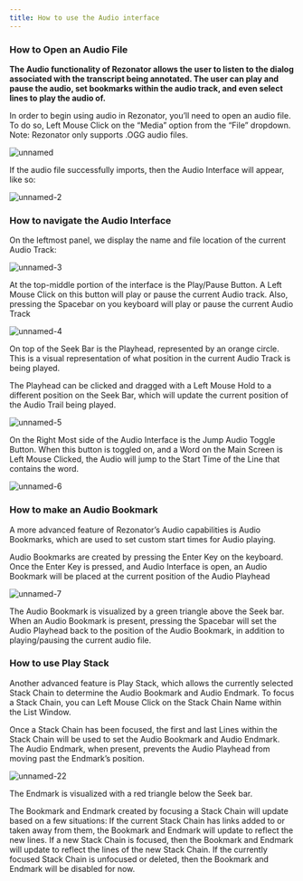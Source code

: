 ```yaml
---
title: How to use the Audio interface
---
```

### How to Open an Audio File
**The Audio functionality of Rezonator allows the user to listen to the dialog associated with the transcript being annotated. The user can play and pause the audio, set bookmarks within the audio track, and even select lines to play the audio of.**

In order to begin using audio in Rezonator, you’ll need to open an audio file. To do so, Left Mouse Click on the “Media” option from the “File” dropdown. Note: Rezonator only supports .OGG audio files.

![unnamed](https://user-images.githubusercontent.com/77072787/132409845-1003a101-1eb2-42b5-bdc9-f5ebdf37729f.png)

If the audio file successfully imports, then the Audio Interface will appear, like so:

![unnamed-2](https://user-images.githubusercontent.com/77072787/132410189-3b459c3d-c07a-4209-90aa-e4cdba658412.png)

### How to navigate the Audio Interface

On the leftmost panel, we display the name and file location of the current Audio Track:

![unnamed-3](https://user-images.githubusercontent.com/77072787/132410284-df322c85-fe95-4bf4-b858-3fe5f3692c92.png)

At the top-middle portion of the interface is the Play/Pause Button. A Left Mouse Click on this button will play or pause the current Audio track. Also, pressing the Spacebar on you keyboard will play or pause the current Audio Track

![unnamed-4](https://user-images.githubusercontent.com/77072787/132410321-9fdfe990-02b8-45cb-a20c-c9de5d58f487.png)


On top of the Seek Bar is the Playhead, represented by an orange circle. This is a visual representation of what position in the current Audio Track is being played.

The Playhead can be clicked and dragged with a Left Mouse Hold to a different position on the Seek Bar, which will update the current position of the Audio Trail being played.

![unnamed-5](https://user-images.githubusercontent.com/77072787/132410359-0b09a920-685e-4e9e-a495-d132ff32f73b.png)


On the Right Most side of the Audio Interface is the Jump Audio Toggle Button. When this button is toggled on, and a Word on the Main Screen is Left Mouse Clicked, the Audio will jump to the Start Time of the Line that contains the word.

![unnamed-6](https://user-images.githubusercontent.com/77072787/132410896-9477ec92-0814-4a83-948a-81ab326fb56b.png)

### How to make an Audio Bookmark

A more advanced feature of Rezonator’s Audio capabilities is Audio Bookmarks, which are used to set custom start times for Audio playing.

Audio Bookmarks are created by pressing the Enter Key on the keyboard. Once the Enter Key is pressed, and Audio Interface is open, an Audio Bookmark will be placed at the current position of the Audio Playhead

![unnamed-7](https://user-images.githubusercontent.com/77072787/132410937-530892d1-1778-4f20-ad12-6da0f0e521e6.png)

The Audio Bookmark is visualized by a green triangle above the Seek bar. When an Audio Bookmark is present, pressing the Spacebar will set the Audio Playhead back to the position of the Audio Bookmark, in addition to playing/pausing the current audio file.

### How to use Play Stack

Another advanced feature is Play Stack, which allows the currently selected Stack Chain to determine the Audio Bookmark and Audio Endmark. To focus a Stack Chain, you can Left Mouse Click on the Stack Chain Name within the List Window.

Once a Stack Chain has been focused, the first and last Lines within the Stack Chain will be used to set the Audio Bookmark and Audio Endmark. The Audio Endmark, when present, prevents the Audio Playhead from moving past the Endmark’s position.

![unnamed-22](https://user-images.githubusercontent.com/77072787/132411090-0e83b208-071a-4388-aff3-07137f9996ba.png)

The Endmark is visualized with a red triangle below the Seek bar.

The Bookmark and Endmark created by focusing a Stack Chain will update based on a few situations:
If the current Stack Chain has links added to or taken away from them, the Bookmark and Endmark will update to reflect the new lines.
If a new Stack Chain is focused, then the Bookmark and Endmark will update to reflect the lines of the new Stack Chain.
If the currently focused Stack Chain is unfocused or deleted, then the Bookmark and Endmark will be disabled for now.

